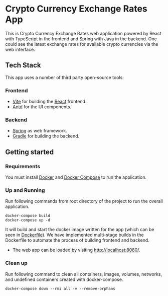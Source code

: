 # Crypto Currency Exchange Rates App

This is Crypto Currency Exchange Rates web application powered by React with TypeScript in the frontend and Spring with Java in the backend. One could see the latest exchange rates for available crypto currencies via the web interface.

## Tech Stack

This app uses a number of third party open-source tools:

### Frontend
- [Vite](https://vitejs.dev/) for building the [React](https://reactjs.org/) frontend.
- [Antd](https://ant.design/) for the UI components.

### Backend
- [Spring](https://spring.io/) as web framework.
- [Gradle](https://spring.io/) for building the backend.

## Getting started

### Requirements
You must install [Docker](https://docs.docker.com/get-docker/) and [Docker Compose](https://docs.docker.com/compose/install/) to run the application.

### Up and Running
Run following commands from root directory of the project to run the overall application.
```shell
docker-compose build
docker-compose up -d
```

It will build and start the docker image written for the app (which can be seen in [Dockerfile](https://github.com/SRatna/bike-sharing-app/blob/main/Dockerfile)). We have implemented multi-stage builds in the Dockerfile to automate the process of building frontend and backend.

- The web app can be loaded by visiting [http://localhost:8080/](http://localhost:8080/).

### Clean up
Run following command to clean all containers, images, volumes, networks, and undefined containers created with docker-compose.
```shell
docker-compose down --rmi all -v --remove-orphans
```
